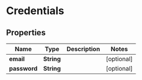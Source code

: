 

# Credentials

## Properties

Name | Type | Description | Notes
------------ | ------------- | ------------- | -------------
**email** | **String** |  |  [optional]
**password** | **String** |  |  [optional]



